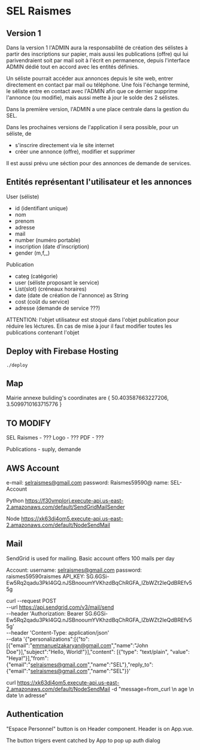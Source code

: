 # SEL Raismes

## Version 1

Dans la version 1 l'ADMIN aura la responsabilité de création des sélistes à partir des inscriptions sur papier, mais aussi les publications (offre) qui lui parivendraient soit par mail soit à l'écrit en permanence, depuis l'interface ADMIN dédié tout en accord avec les entités définies.

Un séliste pourrait accéder aux annonces depuis le site web, entrer directement en contact par mail ou téléphone. Une fois l'échange terminé, le séliste entre en contact avec l'ADMIN afin que ce dernier supprime l'annonce (ou modifie), mais aussi mette à jour le solde des 2 sélistes.

Dans la première version, l'ADMIN a une place centrale dans la gestion du SEL.

Dans les prochaines versions de l'application il sera possible, pour un séliste, de 

* s'inscrire directement via le site internet
* créer une annonce (offre), modifier et supprimer

Il est aussi prévu une séction pour des annonces de demande de services.

## Entités représentant l'utilisateur et les annonces

User (séliste)
* id (identifiant unique)
* nom
* prenom
* adresse
* mail
* number (numéro portable)
* inscription (date d'inscription)
* gender (m,f,_)

Publication
* categ (catégorie)
* user (séliste proposant le service)
* List(slot) (créneaux horaires)
* date (date de création de l'annonce) as String
* cost (coût du service)
* adresse (demande de service ???)

ATTENTION: l'objet utilisateur est stoqué dans l'objet publication pour réduire les léctures. En cas de mise à jour il faut modifier toutes les publications contenant l'objet

## Deploy with Firebase Hosting
```
./deploy
```

## Map

Mairie annexe buliding's coordinates are  { 50.403587663227206, 3.5099710163715776 }

## TO MODIFY

SEL Raismes - ???
Logo - ???
PDF - ???

Publications - suply, demande

## AWS Account

e-mail: selraismes@gmail.com
password: Raismes59590@
name: SEL-Account

Python
    https://f30vmplorj.execute-api.us-east-2.amazonaws.com/default/SendGridMailSender

Node https://xk63di4om5.execute-api.us-east-2.amazonaws.com/default/NodeSendMail

## Mail

SendGrid is used for mailing. Basic account offers 100 mails per day

Account:
    username: selraismes@gmail.com
    password: raismes59590raismes
    API_KEY: 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

curl --request POST \
--url https://api.sendgrid.com/v3/mail/send \
--header 'Authorization: Bearer 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' \
--header 'Content-Type: application/json' \
--data '{"personalizations":[{"to":[{"email":"emmanuelzakaryan@gmail.com","name":"John Doe"}],"subject":"Hello, World!"}],"content": [{"type": "text/plain", "value": "Heya!"}],"from":{"email":"selraismes@gmail.com","name":"SEL"},"reply_to":{"email":"selraismes@gmail.com","name":"SEL"}}'

curl https://xk63di4om5.execute-api.us-east-2.amazonaws.com/default/NodeSendMail -d "message=from_curl \n age \n date \n adresse"

## Authentication

"Espace Personnel" button is on Header component.
Header is on App.vue.

The button trigers event catched by App to pop up auth dialog